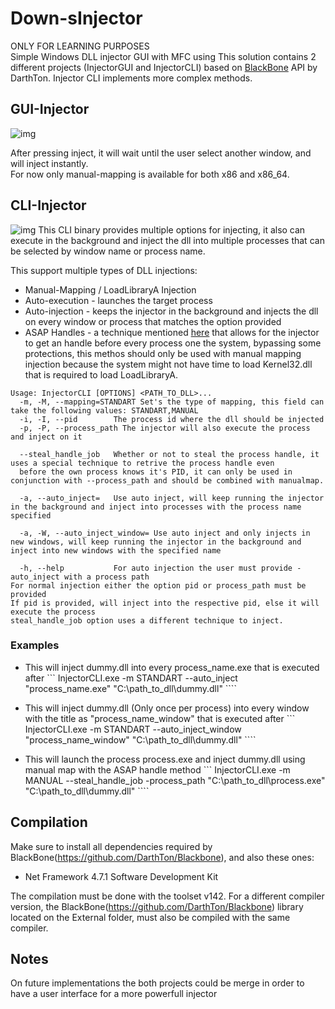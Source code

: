 # Down-sInjector
ONLY FOR LEARNING PURPOSES<br>
Simple Windows DLL injector GUI with MFC using 
This solution contains 2 different projects (InjectorGUI and InjectorCLI) based on [BlackBone](https://github.com/DarthTon/Blackbone) API by DarthTon.
Injector CLI implements more complex methods.

## GUI-Injector
![img](https://i.gyazo.com/568386b94fc2526e9446ca0a99371b12.png)

After pressing inject, it will wait until the user select another window, and will inject instantly.<br>
For now only manual-mapping is available for both x86 and x86_64.

## CLI-Injector
![img](https://i.gyazo.com/2f8ae4c0b83155f92095794326cdd48f.png)
This CLI binary provides multiple options for injecting, it also can execute in the background and inject the dll into multiple processes that can be selected by window name or process name.

This support multiple types of DLL injections:
- Manual-Mapping / LoadLibraryA Injection
- Auto-execution - launches the target process
- Auto-injection - keeps the injector in the background and injects the dll on every window or process that matches the option provided
- ASAP Handles - a technique mentioned [here](https://www.unknowncheats.me/forum/anti-cheat-bypass/236135-asap-handles-v2-getting-handle-process-getting-stripped.html) that allows for the injector to get an handle before every process one the system, bypassing some protections, this methos should only be used with manual mapping injection because the system might not have time to load Kernel32.dll that is required to load LoadLibraryA.
```
Usage: InjectorCLI [OPTIONS] <PATH_TO_DLL>...
  -m, -M, --mapping=STANDART Set's the type of mapping, this field can take the following values: STANDART,MANUAL
  -i, -I, --pid        The process id where the dll should be injected
  -p, -P, --process_path The injector will also execute the process and inject on it

  --steal_handle_job   Whether or not to steal the process handle, it uses a special technique to retrive the process handle even
  before the own process knows it's PID, it can only be used in conjunction with --process_path and should be combined with manualmap.

  -a, --auto_inject=   Use auto inject, will keep running the injector in the background and inject into processes with the process name specified

  -a, -W, --auto_inject_window= Use auto inject and only injects in new windows, will keep running the injector in the background and inject into new windows with the specified name

  -h, --help           For auto injection the user must provide -auto_inject with a process path
For normal injection either the option pid or process_path must be provided
If pid is provided, will inject into the respective pid, else it will execute the process
steal_handle_job option uses a different technique to inject.

```
### Examples

- This will inject dummy.dll into every process_name.exe that is executed after
``` InjectorCLI.exe -m STANDART --auto_inject "process_name.exe" "C:\path_to_dll\dummy.dll" ````

- This will inject dummy.dll (Only once per process) into every window with the title as "process_name_window" that is executed after
``` InjectorCLI.exe -m STANDART --auto_inject_window "process_name_window" "C:\path_to_dll\dummy.dll" ````

- This will launch the process process.exe and inject dummy.dll using manual map with the ASAP handle method
``` InjectorCLI.exe -m MANUAL --steal_handle_job -process_path "C:\path_to_dll\process.exe" "C:\path_to_dll\dummy.dll" ````


## Compilation
Make sure to install all dependencies required by BlackBone(https://github.com/DarthTon/Blackbone), and also these ones:
- Net Framework 4.7.1 Software Development Kit

The compilation must be done with the toolset v142.
For a different compiler version, the BlackBone(https://github.com/DarthTon/Blackbone) library located on the External folder, must also be compiled with the same compiler.

## Notes
On future implementations the both projects could be merge in order to have a user interface for a more powerfull injector
